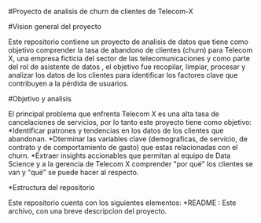 #Proyecto de analisis de churn de clientes de Telecom-X


#Vision  general del proyecto 



Este repositorio contiene un proyecto de analisis de datos que tiene como objetivo comprender la tasa de abandono de clientes (churn)
para Telecom X, una empresa ficticia del sector de las telecomunicaciones y como parte del rol de asistente de datos , el objetivo fue recopilar, limpiar, procesar y analizar los datos de los clientes para identificar los factores clave que contribuyen a la pérdida de usuarios. 


#Objetivo y analisis 

El principal problema que enfrenta Telecom X es una alta tasa de cancelaciones de servicios, por lo tanto este proyecto  tiene como objetivo:
    *Identificar patrones y tendencias en los datos de los clientes que abandonan. 
    *Dterminar las variables clave (demograficas, de servicio, de contrato y de comportamiento de gasto) que estas relacionadas con el churn.
    *Extraer insights accionables que permitan al equipo de Data Science y a la gerencia de Telecom X comprender "por qué" los clientes se van y "qué" se puede hacer al respecto.


*Estructura del repositorio 

Este repositorio cuenta con los siguientes elementos:
    *README : Este archivo, con una breve descripcion del proyecto.
    
